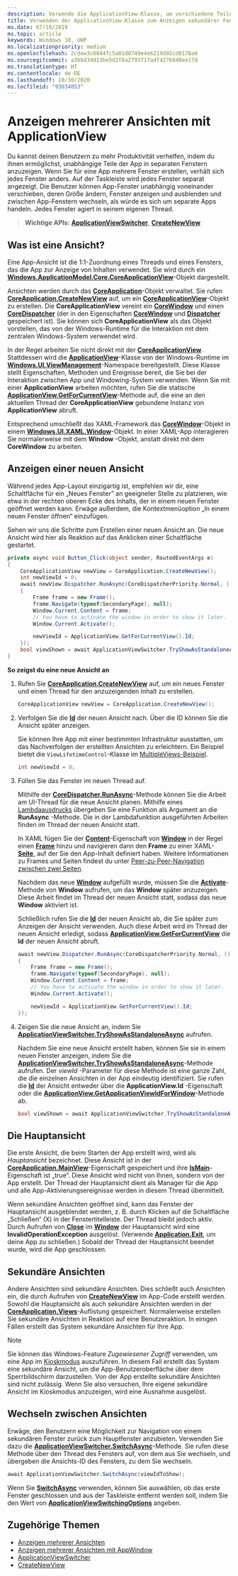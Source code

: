 ```yaml
---
description: Verwende die ApplicationView-Klasse, um verschiedene Teile der App in separaten Fenstern anzuzeigen.
title: Verwenden der ApplicationView-Klasse zum Anzeigen sekundärer Fenster für eine App
ms.date: 07/19/2019
ms.topic: article
keywords: Windows 10, UWP
ms.localizationpriority: medium
ms.openlocfilehash: 2cdee3c0844fc5a01d0749e4e6219d92cd8178a0
ms.sourcegitcommit: a3bbd3dd13be5d2f8a2793717adf4276840ee17d
ms.translationtype: HT
ms.contentlocale: de-DE
ms.lasthandoff: 10/30/2020
ms.locfileid: "93034853"
---
```

# <a name="show-multiple-views-with-applicationview"></a>Anzeigen mehrerer Ansichten mit ApplicationView

Du kannst deinen Benutzern zu mehr Produktivität verhelfen, indem du ihnen ermöglichst, unabhängige Teile der App in separaten Fenstern anzuzeigen. Wenn Sie für eine App mehrere Fenster erstellen, verhält sich jedes Fenster anders. Auf der Taskleiste wird jedes Fenster separat angezeigt. Die Benutzer können App-Fenster unabhängig voneinander verschieben, deren Größe ändern, Fenster anzeigen und ausblenden und zwischen App-Fenstern wechseln, als würde es sich um separate Apps handeln. Jedes Fenster agiert in seinem eigenen Thread.

> **Wichtige APIs:** [**ApplicationViewSwitcher**](/uwp/api/Windows.UI.ViewManagement.ApplicationViewSwitcher), [**CreateNewView**](/uwp/api/windows.applicationmodel.core.coreapplication.createnewview)

## <a name="what-is-a-view"></a>Was ist eine Ansicht?

Eine App-Ansicht ist die 1:1-Zuordnung eines Threads und eines Fensters, das die App zur Anzeige von Inhalten verwendet. Sie wird durch ein [**Windows.ApplicationModel.Core.CoreApplicationView**](/uwp/api/Windows.ApplicationModel.Core.CoreApplicationView)-Objekt dargestellt.

Ansichten werden durch das [**CoreApplication**](/uwp/api/Windows.ApplicationModel.Core.CoreApplication)-Objekt verwaltet. Sie rufen [**CoreApplication.CreateNewView**](/uwp/api/windows.applicationmodel.core.coreapplication.createnewview) auf, um ein [**CoreApplicationView**](/uwp/api/Windows.ApplicationModel.Core.CoreApplicationView)-Objekt zu erstellen. Die **CoreApplicationView** vereint ein [**CoreWindow**](/uwp/api/Windows.UI.Core.CoreWindow) und einen [**CoreDispatcher**](/uwp/api/Windows.UI.Core.CoreDispatcher) (der in den Eigenschaften [**CoreWindow**](/uwp/api/windows.applicationmodel.core.coreapplicationview.corewindow) und [**Dispatcher**](/uwp/api/windows.applicationmodel.core.coreapplicationview.dispatcher) gespeichert ist). Sie können sich **CoreApplicationView** als das Objekt vorstellen, das von der Windows-Runtime für die Interaktion mit dem zentralen Windows-System verwendet wird.

In der Regel arbeiten Sie nicht direkt mit der [**CoreApplicationView**](/uwp/api/Windows.ApplicationModel.Core.CoreApplicationView). Stattdessen wird die [**ApplicationView**](/uwp/api/Windows.UI.ViewManagement.ApplicationView)-Klasse von der Windows-Runtime im [**Windows.UI.ViewManagement**](/uwp/api/Windows.UI.ViewManagement)-Namespace bereitgestellt. Diese Klasse stellt Eigenschaften, Methoden und Ereignisse bereit, die Sie bei der Interaktion zwischen App und Windowing-System verwenden. Wenn Sie mit einer **ApplicationView** arbeiten möchten, rufen Sie die statische [**ApplicationView.GetForCurrentView**](/uwp/api/windows.ui.viewmanagement.applicationview.getforcurrentview)-Methode auf, die eine an den aktuellen Thread der **CoreApplicationView** gebundene Instanz von **ApplicationView** abruft.

Entsprechend umschließt das XAML-Framework das [**CoreWindow**](/uwp/api/Windows.UI.Core.CoreWindow)-Objekt in einem [**Windows.UI.XAML.Window**](/uwp/api/Windows.UI.Xaml.Window)-Objekt. In einer XAML-App interagieren Sie normalerweise mit dem **Window** -Objekt, anstatt direkt mit dem **CoreWindow** zu arbeiten.

## <a name="show-a-new-view"></a>Anzeigen einer neuen Ansicht

Während jedes App-Layout einzigartig ist, empfehlen wir dir, eine Schaltfläche für ein „Neues Fenster” an geeigneter Stelle zu platzieren, wie etwa in der rechten oberen Ecke des Inhalts, der in einem neuen Fenster geöffnet werden kann. Erwäge außerdem, die Kontextmenüoption „In einem neuen Fenster öffnen“ einzufügen.

Sehen wir uns die Schritte zum Erstellen einer neuen Ansicht an. Die neue Ansicht wird hier als Reaktion auf das Anklicken einer Schaltfläche gestartet.

```csharp
private async void Button_Click(object sender, RoutedEventArgs e)
{
    CoreApplicationView newView = CoreApplication.CreateNewView();
    int newViewId = 0;
    await newView.Dispatcher.RunAsync(CoreDispatcherPriority.Normal, () =>
    {
        Frame frame = new Frame();
        frame.Navigate(typeof(SecondaryPage), null);   
        Window.Current.Content = frame;
        // You have to activate the window in order to show it later.
        Window.Current.Activate();

        newViewId = ApplicationView.GetForCurrentView().Id;
    });
    bool viewShown = await ApplicationViewSwitcher.TryShowAsStandaloneAsync(newViewId);
}
```

**So zeigst du eine neue Ansicht an**

1.  Rufen Sie [**CoreApplication.CreateNewView**](/uwp/api/windows.applicationmodel.core.coreapplication.createnewview) auf, um ein neues Fenster und einen Thread für den anzuzeigenden Inhalt zu erstellen.

    ```csharp
    CoreApplicationView newView = CoreApplication.CreateNewView();
    ```

2.  Verfolgen Sie die [**Id**](/uwp/api/windows.ui.viewmanagement.applicationview.id) der neuen Ansicht nach. Über die ID können Sie die Ansicht später anzeigen.

    Sie können Ihre App mit einer bestimmten Infrastruktur ausstatten, um das Nachverfolgen der erstellten Ansichten zu erleichtern. Ein Beispiel bietet die `ViewLifetimeControl`-Klasse im [MultipleViews-Beispiel](https://github.com/Microsoft/Windows-universal-samples/tree/master/Samples/MultipleViews).

    ```csharp
    int newViewId = 0;
    ```

3.  Füllen Sie das Fenster im neuen Thread auf.

    Mithilfe der [**CoreDispatcher.RunAsync**](/uwp/api/windows.ui.core.coredispatcher.runasync)-Methode können Sie die Arbeit am UI-Thread für die neue Ansicht planen. Mithilfe eines [Lambdaausdrucks](/dotnet/csharp/language-reference/operators/lambda-expressions) übergeben Sie eine Funktion als Argument an die **RunAsync** -Methode. Die in der Lambdafunktion ausgeführten Arbeiten finden im Thread der neuen Ansicht statt.

    In XAML fügen Sie der [**Content**](/uwp/api/windows.ui.xaml.window.content)-Eigenschaft von [**Window**](/uwp/api/Windows.UI.Xaml.Window) in der Regel einen [**Frame**](/uwp/api/Windows.UI.Xaml.Controls.Frame) hinzu und navigieren dann den **Frame** zu einer XAML- [**Seite**](/uwp/api/Windows.UI.Xaml.Controls.Page), auf der Sie den App-Inhalt definiert haben. Weitere Informationen zu Frames und Seiten findest du unter [Peer-zu-Peer-Navigation zwischen zwei Seiten](../basics/navigate-between-two-pages.md).

    Nachdem das neue [**Window**](/uwp/api/Windows.UI.Xaml.Window) aufgefüllt wurde, müssen Sie die [**Activate**](/uwp/api/windows.ui.xaml.window.activate)-Methode von **Window** aufrufen, um das **Window** später anzuzeigen. Diese Arbeit findet im Thread der neuen Ansicht statt, sodass das neue **Window** aktiviert ist.

    Schließlich rufen Sie die [**Id**](/uwp/api/windows.ui.viewmanagement.applicationview.id) der neuen Ansicht ab, die Sie später zum Anzeigen der Ansicht verwenden. Auch diese Arbeit wird im Thread der neuen Ansicht erledigt, sodass [**ApplicationView.GetForCurrentView**](/uwp/api/windows.ui.viewmanagement.applicationview.getforcurrentview) die **Id** der neuen Ansicht abruft.

    ```csharp
    await newView.Dispatcher.RunAsync(CoreDispatcherPriority.Normal, () =>
    {
        Frame frame = new Frame();
        frame.Navigate(typeof(SecondaryPage), null);   
        Window.Current.Content = frame;
        // You have to activate the window in order to show it later.
        Window.Current.Activate();

        newViewId = ApplicationView.GetForCurrentView().Id;
    });
    ```

4.  Zeigen Sie die neue Ansicht an, indem Sie [**ApplicationViewSwitcher.TryShowAsStandaloneAsync**](/uwp/api/windows.ui.viewmanagement.applicationviewswitcher.tryshowasstandaloneasync) aufrufen.

    Nachdem Sie eine neue Ansicht erstellt haben, können Sie sie in einem neuen Fenster anzeigen, indem Sie die [**ApplicationViewSwitcher.TryShowAsStandaloneAsync**](/uwp/api/windows.ui.viewmanagement.applicationviewswitcher.tryshowasstandaloneasync)-Methode aufrufen. Der *viewId* -Parameter für diese Methode ist eine ganze Zahl, die die einzelnen Ansichten in der App eindeutig identifiziert. Sie rufen die [**Id**](/uwp/api/windows.ui.viewmanagement.applicationview.id) der Ansicht entweder über die **ApplicationView.Id** -Eigenschaft oder die [**ApplicationView.GetApplicationViewIdForWindow**](/uwp/api/windows.ui.viewmanagement.applicationview.getapplicationviewidforwindow)-Methode ab.

    ```csharp
    bool viewShown = await ApplicationViewSwitcher.TryShowAsStandaloneAsync(newViewId);
    ```

## <a name="the-main-view"></a>Die Hauptansicht


Die erste Ansicht, die beim Starten der App erstellt wird, wird als *Hauptansicht* bezeichnet. Diese Ansicht ist in der [**CoreApplication.MainView**](/uwp/api/windows.applicationmodel.core.coreapplication.mainview)-Eigenschaft gespeichert und ihre [**IsMain**](/uwp/api/windows.applicationmodel.core.coreapplicationview.ismain)-Eigenschaft ist „true“. Diese Ansicht wird nicht von Ihnen, sondern von der App erstellt. Der Thread der Hauptansicht dient als Manager für die App und alle App-Aktivierungsereignisse werden in diesem Thread übermittelt.

Wenn sekundäre Ansichten geöffnet sind, kann das Fenster der Hauptansicht ausgeblendet werden, z. B. durch Klicken auf die Schaltfläche „Schließen“ (X) in der Fenstertitelleiste. Der Thread bleibt jedoch aktiv. Durch Aufrufen von [**Close**](/uwp/api/windows.ui.xaml.window.close) im [**Window**](/uwp/api/Windows.UI.Xaml.Window) der Hauptansicht wird eine **InvalidOperationException** ausgelöst. (Verwende [**Application.Exit**](/uwp/api/windows.ui.xaml.application.exit), um deine App zu schließen.) Sobald der Thread der Hauptansicht beendet wurde, wird die App geschlossen.

## <a name="secondary-views"></a>Sekundäre Ansichten


Andere Ansichten sind sekundäre Ansichten. Dies schließt auch Ansichten ein, die durch Aufrufen von [**CreateNewView**](/uwp/api/windows.applicationmodel.core.coreapplication.createnewview) im App-Code erstellt werden. Sowohl die Hauptansicht als auch sekundäre Ansichten werden in der [**CoreApplication.Views**](/uwp/api/windows.applicationmodel.core.coreapplication.views)-Auflistung gespeichert. Normalerweise erstellen Sie sekundäre Ansichten in Reaktion auf eine Benutzeraktion. In einigen Fällen erstellt das System sekundäre Ansichten für Ihre App.

> [!NOTE]
> Sie können das Windows-Feature *Zugewiesener Zugriff* verwenden, um eine App im [Kioskmodus](/windows/manage/set-up-a-device-for-anyone-to-use) auszuführen. In diesem Fall erstellt das System eine sekundäre Ansicht, um die App-Benutzeroberfläche über dem Sperrbildschirm darzustellen. Von der App erstellte sekundäre Ansichten sind nicht zulässig. Wenn Sie also versuchen, Ihre eigene sekundäre Ansicht im Kioskmodus anzuzeigen, wird eine Ausnahme ausgelöst.

## <a name="switch-from-one-view-to-another"></a>Wechseln zwischen Ansichten

Erwäge, den Benutzern eine Möglichkeit zur Navigation von einem sekundären Fenster zurück zum Hauptfenster anzubieten. Verwenden Sie dazu die [**ApplicationViewSwitcher.SwitchAsync**](/uwp/api/windows.ui.viewmanagement.applicationviewswitcher.switchasync)-Methode. Sie rufen diese Methode über den Thread des Fensters auf, von dem aus Sie wechseln, und übergeben die Ansichts-ID des Fensters, zu dem Sie wechseln.

```csharp
await ApplicationViewSwitcher.SwitchAsync(viewIdToShow);
```

Wenn Sie [**SwitchAsync**](/uwp/api/windows.ui.viewmanagement.applicationviewswitcher.switchasync) verwenden, können Sie auswählen, ob das erste Fenster geschlossen und aus der Taskleiste entfernt werden soll, indem Sie den Wert von [**ApplicationViewSwitchingOptions**](/uwp/api/Windows.UI.ViewManagement.ApplicationViewSwitchingOptions) angeben.

## <a name="related-topics"></a>Zugehörige Themen

- [Anzeigen mehrerer Ansichten](show-multiple-views.md)
- [Anzeigen mehrerer Ansichten mit AppWindow](app-window.md)
- [ApplicationViewSwitcher](/uwp/api/Windows.UI.ViewManagement.ApplicationViewSwitcher)
- [CreateNewView](/uwp/api/windows.applicationmodel.core.coreapplication.createnewview)
